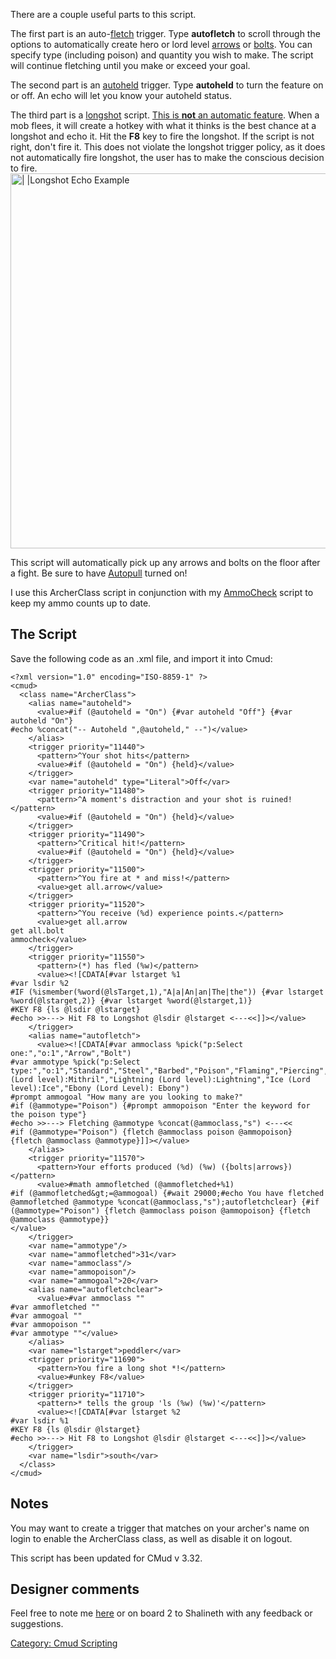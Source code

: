 There are a couple useful parts to this script.

The first part is an auto-[fletch](Fletch.md "wikilink") trigger. Type
**autofletch** to scroll through the options to automatically create
hero or lord level [arrows](:Category:Arrows.md "wikilink") or
[bolts](:Category:Bolts.md "wikilink"). You can specify type (including
poison) and quantity you wish to make. The script will continue
fletching until you make or exceed your goal.

The second part is an [autoheld](Held_Shot.md "wikilink") trigger. Type
**autoheld** to turn the feature on or off. An echo will let you know
your autoheld status.

The third part is a [longshot](Longshot.md "wikilink") script. <u>This
is **not** an automatic feature</u>. When a mob flees, it will create a
hotkey with what it thinks is the best chance at a longshot and echo it.
Hit the **F8** key to fire the longshot. If the script is not right,
don't fire it. This does not violate the longshot trigger policy, as it
does not automatically fire longshot, the user has to make the conscious
decision to fire.  
<img src="Longshot.jpg.md" title=" | |Longshot Echo Example" width="600"
alt=" | |Longshot Echo Example" />

This script will automatically pick up any arrows and bolts on the floor
after a fight. Be sure to have [Autopull](Autopull "wikilink") turned
on!

I use this ArcherClass script in conjunction with my
[AmmoCheck](CMud_Ammocheck.md "wikilink") script to keep my ammo counts
up to date.

## The Script

Save the following code as an .xml file, and import it into Cmud:  

    <?xml version="1.0" encoding="ISO-8859-1" ?>
    <cmud>
      <class name="ArcherClass">
        <alias name="autoheld">
          <value>#if (@autoheld = "On") {#var autoheld "Off"} {#var autoheld "On"}
    #echo %concat("-- Autoheld ",@autoheld," --")</value>
        </alias>
        <trigger priority="11440">
          <pattern>^Your shot hits</pattern>
          <value>#if (@autoheld = "On") {held}</value>
        </trigger>
        <var name="autoheld" type="Literal">Off</var>
        <trigger priority="11480">
          <pattern>^A moment's distraction and your shot is ruined!</pattern>
          <value>#if (@autoheld = "On") {held}</value>
        </trigger>
        <trigger priority="11490">
          <pattern>^Critical hit!</pattern>
          <value>#if (@autoheld = "On") {held}</value>
        </trigger>
        <trigger priority="11500">
          <pattern>^You fire at * and miss!</pattern>
          <value>get all.arrow</value>
        </trigger>
        <trigger priority="11520">
          <pattern>^You receive (%d) experience points.</pattern>
          <value>get all.arrow
    get all.bolt
    ammocheck</value>
        </trigger>
        <trigger priority="11550">
          <pattern>(*) has fled (%w)</pattern>
          <value><![CDATA[#var lstarget %1
    #var lsdir %2
    #IF (%ismember(%word(@lsTarget,1),"A|a|An|an|The|the")) {#var lstarget %word(@lstarget,2)} {#var lstarget %word(@lstarget,1)}
    #KEY F8 {ls @lsdir @lstarget}
    #echo >>---> Hit F8 to Longshot @lsdir @lstarget <---<<]]></value>
        </trigger>
        <alias name="autofletch">
          <value><![CDATA[#var ammoclass %pick("p:Select one:","o:1","Arrow","Bolt")
    #var ammotype %pick("p:Select type:","o:1","Standard","Steel","Barbed","Poison","Flaming","Piercing","Splinter","Explosive","Sableroix","Mithril (Lord level):Mithril","Lightning (Lord level):Lightning","Ice (Lord level):Ice","Ebony (Lord Level): Ebony")
    #prompt ammogoal "How many are you looking to make?"
    #if (@ammotype="Poison") {#prompt ammopoison "Enter the keyword for the poison type"}
    #echo >>---> Fletching @ammotype %concat(@ammoclass,"s") <---<<
    #if (@ammotype="Poison") {fletch @ammoclass poison @ammopoison} {fletch @ammoclass @ammotype}]]></value>
        </alias>
        <trigger priority="11570">
          <pattern>Your efforts produced (%d) (%w) ({bolts|arrows})</pattern>
          <value>#math ammofletched (@ammofletched+%1)
    #if (@ammofletched&gt;=@ammogoal) {#wait 29000;#echo You have fletched @ammofletched @ammotype %concat(@ammoclass,"s");autofletchclear} {#if (@ammotype="Poison") {fletch @ammoclass poison @ammopoison} {fletch @ammoclass @ammotype}}
    </value>
        </trigger>
        <var name="ammotype"/>
        <var name="ammofletched">31</var>
        <var name="ammoclass"/>
        <var name="ammopoison"/>
        <var name="ammogoal">20</var>
        <alias name="autofletchclear">
          <value>#var ammoclass ""
    #var ammofletched ""
    #var ammogoal ""
    #var ammopoison ""
    #var ammotype ""</value>
        </alias>
        <var name="lstarget">peddler</var>
        <trigger priority="11690">
          <pattern>You fire a long shot *!</pattern>
          <value>#unkey F8</value>
        </trigger>
        <trigger priority="11710">
          <pattern>* tells the group 'ls (%w) (%w)'</pattern>
          <value><![CDATA[#var lstarget %2
    #var lsdir %1
    #KEY F8 {ls @lsdir @lstarget}
    #echo >>---> Hit F8 to Longshot @lsdir @lstarget <---<<]]></value>
        </trigger>
        <var name="lsdir">south</var>
      </class>
    </cmud>

## Notes

You may want to create a trigger that matches on your archer's name on
login to enable the ArcherClass class, as well as disable it on logout.

This script has been updated for CMud v 3.32.

## Designer comments

Feel free to note me [here](User:Shalineth.md "wikilink") or on board 2
to Shalineth with any feedback or suggestions.

[Category: Cmud Scripting](Category:_Cmud_Scripting "wikilink")
